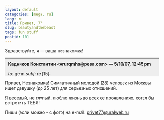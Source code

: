 ```yaml
---
layout: default
categories: [mega, ru]
lang: ru
title: Привет, 77
slug: beautyandthebeast
tags: fun stuff 
postid: 101
---
```

Здравствуйте, я — ваша незнакомка!
<div style="padding: 10px; padding-bottom: 0; background-color: #eee; margin-bottom: 10px; border-top: 3px solid #777;">
<b>Кадников Константин &lt;orurqmhs@pesa.com&gt; — 5/10/07, 12:45 pm</b>

<i>to:</i> genn
<i>subj:</i> re [15]:
</div>

Привет, Незнакомка!
Симпатичный молодой (28) человек из Москвы ищет девушку (до 25 лет) для серьезных отношений.

Я веселый, не глупый, люблю жизнь во всех ее проявлениях, хотел бы встретить ТЕБЯ!

Пиши (если можно - с фото) на e-mail: privet77@uralweb.ru